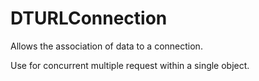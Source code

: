 DTURLConnection
=============

Allows the association of data to a connection.

Use for concurrent multiple request within a single object.
